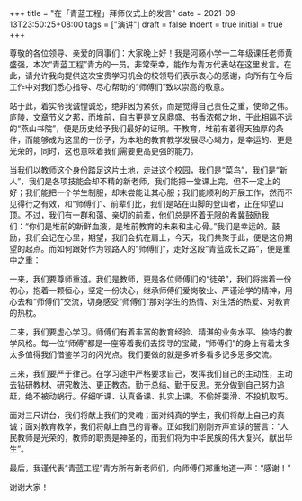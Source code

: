 +++
title = "在「青蓝工程」拜师仪式上的发言"
date = 2021-09-13T23:50:25+08:00
tags = ["演讲"]
draft = false
Indent = true
initial = true
+++

尊敬的各位领导、亲爱的同事们：大家晚上好！我是河籁小学一二年级课任老师黄盛强，本次“青蓝工程”青方的一员。非常荣幸，能作为青方代表站在这里发言。在此，请允许我向提供这次宝贵学习机会的校领导们表示衷心的感谢，向所有在今后工作中对我们悉心指导、尽心帮助的“师傅们”致以崇高的敬意。


<!--more-->
站于此，着实令我诚惶诚恐，绝非因为紧张，而是觉得自己责任之重，使命之伟。庐陵，文章节义之邦，而堆前，自古更是文风鼎盛、书香浓郁之地，于此相隔不远的“燕山书院”，便是历史给予我们最好的证明。干教育，堆前有着得天独厚的条件，而能够成为这里的一份子，为本地的教育教学发展尽心竭力，是幸运的、更是光荣的，同时，这也意味着我们需要更高更强的能力。

当我们以教师这个身份踏足这片土地，走进这个校园，我们是“菜鸟”，我们是“新人”，我们是各项技能会却不精的新老师，我们能把一堂课上完，但不一定上的好；我们能把一个学生制服，却未尝能让其心服；我们能顺利的开展工作，然而不见得行之有效，和“师傅们”、前辈们比，我们是站在山脚的登山者，正在仰望山顶。不过，我们有一群和蔼、亲切的前辈，他们总是怀着无限的希冀鼓励我们：“你们是堆前的新鲜血液，是堆前教育的未来和主心骨。”我们是幸运的。鼓励，我们会记在心里，期望，我们会抗在肩上，今天，我们共聚于此，便是这份期望的起点。而如何跟好作为领路人的“师傅们”，走好这段“青蓝成长之路”，便是重中之重：

一来，我们要尊师重道。我们是教师，更是各位师傅们的“徒弟”，我们将揣着一份初心，抱着一颗恒心，坚定一份决心，继承师傅们爱岗敬业、严谨治学的精神，用心去和“师傅们”交流，切身感受“师傅们”那对学生的热情、对生活的热爱、对教育的热枕。

二来，我们要虚心学习。师傅们有着丰富的教育经验、精湛的业务水平、独特的教学风格。每一位“师傅”都是一座等着我们去探寻的宝藏，“师傅们”的身上有着太多太多值得我们借鉴学习的闪光点。我们要做的就是多听多看多记多思多交流。

三来，我们要严于律己。在学习途中严格要求自己，发挥我们自己的主动性，主动去钻研教材、研究教法、更正教态。勤于总结、勤于反思。充分做到自己努力追赶，绝不被动蜗行。仔细听课、认真备课、扎实上课。不偷奸耍滑、不投机取巧。

面对三尺讲台，我们将献上我们的灵魂；面对纯真的学生，我们将献上自己的真诚；面对教育教学，我们将献上自己的青春。正如我们刚刚齐声宣读的誓言：“人民教师是光荣的，教师的职责是神圣的，而我们将为中华民族的伟大复兴，献出毕生”。

最后，我谨代表“青蓝工程”青方所有新老师们，向师傅们郑重地道一声：“感谢！”

谢谢大家！
